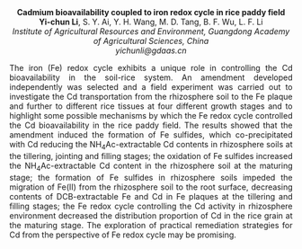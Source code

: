 <center><strong>Cadmium bioavailability coupled to iron redox cycle in rice paddy
field</strong>

<center><strong>Yi-chun Li</strong>, S. Y. Ai, Y. H. Wang, M. D. Tang, B. F. Wu, L. F. Li

<center><i>Institute of Agricultural Resources and Environment, Guangdong Academy of Agricultural Sciences, China</i>

<center><i>yichunli@gdaas.cn</i>

<p style="text-align:justify">The iron (Fe) redox cycle exhibits a unique role in controlling the Cd
bioavailability in the soil-rice system. An amendment developed
independently was selected and a field experiment was carried out to
investigate the Cd transportation from the rhizosphere soil to the Fe
plaque and further to different rice tissues at four different growth
stages and to highlight some possible mechanisms by which the Fe redox
cycle controlled the Cd bioavailability in the rice paddy field. The
results showed that the amendment induced the formation of Fe sulfides,
which co-precipitated with Cd reducing the NH<sub>4</sub>Ac-extractable Cd
contents in rhizosphere soils at the tillering, jointing and filling
stages; the oxidation of Fe sulfides increased the NH<sub>4</sub>Ac-extractable
Cd content in the rhizosphere soil at the maturing stage; the formation
of Fe sulfides in rhizosphere soils impeded the migration of Fe(II) from
the rhizosphere soil to the root surface, decreasing contents of
DCB-extractable Fe and Cd in Fe plaques at the tillering and filling
stages; the Fe redox cycle controlling the Cd activity in rhizosphere
environment decreased the distribution proportion of Cd in the rice
grain at the maturing stage. The exploration of practical remediation
strategies for Cd from the perspective of Fe redox cycle may be
promising.
